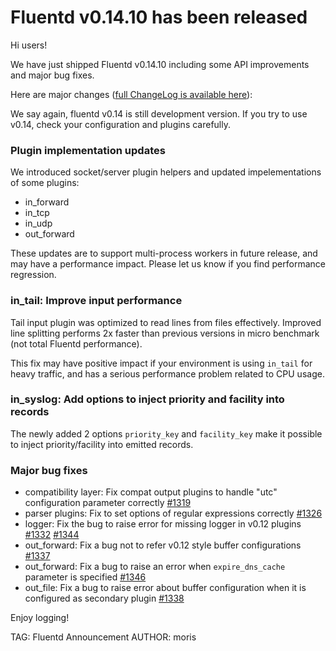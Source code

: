 # Fluentd v0.14.10 has been released

Hi users!

We have just shipped Fluentd v0.14.10 including some API improvements and major bug fixes.

Here are major changes ([full ChangeLog is available here](https://github.com/fluent/fluentd/blob/master/ChangeLog)):

We say again, fluentd v0.14 is still development version.
If you try to use v0.14, check your configuration and plugins carefully.

### Plugin implementation updates

We introduced socket/server plugin helpers and updated impelementations of some plugins:

- in\_forward
- in\_tcp
- in\_udp
- out\_forward

These updates are to support multi-process workers in future release, and may have a performance impact.
Please let us know if you find performance regression.

### in_tail: Improve input performance

Tail input plugin was optimized to read lines from files effectively. Improved line splitting performs 2x faster than previous versions in micro benchmark (not total Fluentd performance).

This fix may have positive impact if your environment is using `in_tail` for heavy traffic, and has a serious performance problem related to CPU usage.

### in_syslog: Add options to inject priority and facility into records

The newly added 2 options `priority_key` and `facility_key` make it possible to inject priority/facility into emitted records.

### Major bug fixes

* compatibility layer: Fix compat output plugins to handle "utc" configuration parameter correctly [#1319](https://github.com/fluent/fluentd/pull/1319)
* parser plugins: Fix to set options of regular expressions correctly [#1326](https://github.com/fluent/fluentd/pull/1326)
* logger: Fix the bug to raise error for missing logger in v0.12 plugins [#1332](https://github.com/fluent/fluentd/pull/1332) [#1344](https://github.com/fluent/fluentd/pull/1344)
* out\_forward: Fix a bug not to refer v0.12 style buffer configurations [#1337](https://github.com/fluent/fluentd/pull/1337)
* out\_forward: Fix a bug to raise an error when `expire_dns_cache` parameter is specified [#1346](https://github.com/fluent/fluentd/pull/1346)
* out\_file: Fix a bug to raise error about buffer configuration when it is configured as secondary plugin [#1338](https://github.com/fluent/fluentd/pull/1338)

Enjoy logging!


TAG: Fluentd Announcement
AUTHOR: moris
